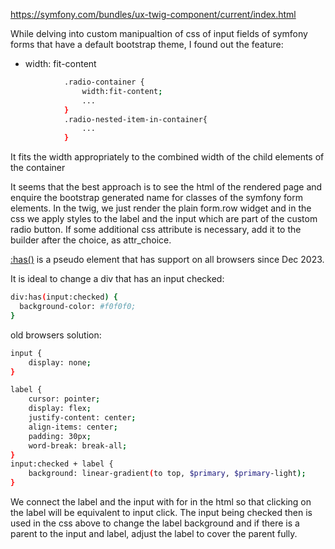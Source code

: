 https://symfony.com/bundles/ux-twig-component/current/index.html

While delving into custom manipualtion of css of input fields of symfony forms that have a default bootstrap theme, I found out the feature:

- width: fit-content

```sh
            .radio-container {
                width:fit-content;
                ...
            }
            .radio-nested-item-in-container{
                ...
            }
```

It fits the width appropriately to the combined width of the child elements of the container

It seems that the best approach is to see the html of the rendered page and enquire the bootstrap generated name for classes of the symfony form elements. In the twig, we just render the plain form.row widget and in the css we apply styles to the label and the input which are part of the custom radio button. If some additional css attribute is necessary, add it to the builder after the choice, as attr_choice.

[:has()](https://dev.to/yuridevat/css-has-pseudo-class-p6g) is a pseudo element that has support on all browsers since Dec 2023. 

It is ideal to change a div that has an input checked:
```sh
div:has(input:checked) {
  background-color: #f0f0f0;
}
```

old browsers solution:

```sh
input {
    display: none;
}

label {
    cursor: pointer;
    display: flex;
    justify-content: center;
    align-items: center;
    padding: 30px;
    word-break: break-all;
}
input:checked + label {
    background: linear-gradient(to top, $primary, $primary-light);
}
```
We connect the label and the input with for in the html so that clicking on the label will be equivalent to input click. The input being checked then is used in the css above to change the label background and if there is a parent to the input and label, adjust the label to cover the parent fully.